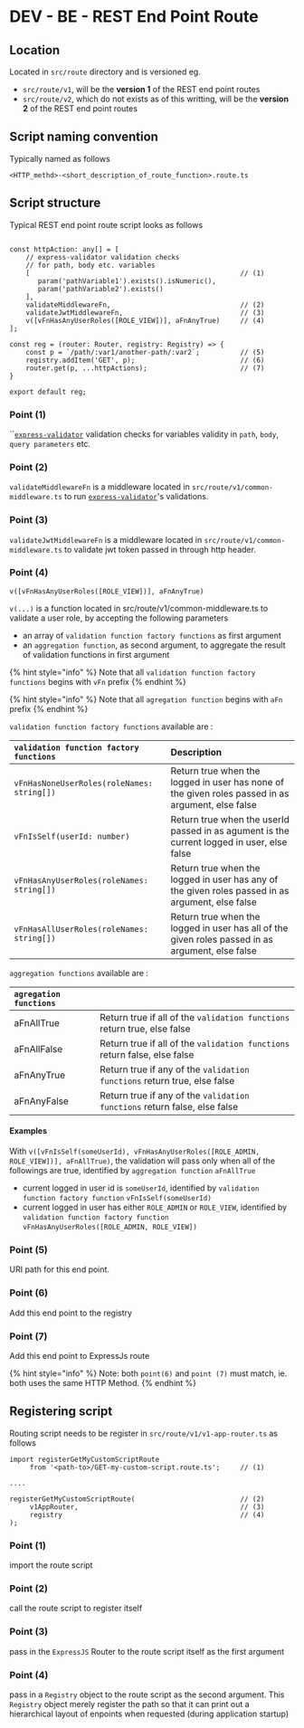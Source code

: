 # DEV - BE - REST End Point Route

## Location

Located in `src/route` directory and is versioned eg.

* `src/route/v1`, will be the **version 1** of the REST end point routes
* `src/route/v2`, which do not exists as of this writting, will be the **version 2** of the REST end point routes

## Script naming convention

Typically named as follows

```text
<HTTP_methd>-<short_description_of_route_function>.route.ts
```

## Script structure

Typical REST end point route script looks as follows 

```text

const httpAction: any[] = [
    // express-validator validation checks 
    // for path, body etc. variables
    [                                                    // (1)
       param('pathVariable1').exists().isNumeric(),
       param('pathVariable2').exists()
    ],
    validateMiddlewareFn,                                // (2)
    validateJwtMiddlewareFn,                             // (3)
    v([vFnHasAnyUserRoles([ROLE_VIEW])], aFnAnyTrue)     // (4)
];

const reg = (router: Router, registry: Registry) => {
    const p = `/path/:var1/another-path/:var2`;          // (5)
    registry.addItem('GET', p);                          // (6)
    router.get(p, ...httpActions);                       // (7)
}

export default reg;
```

### Point \(1\)

\`\`[`express-validator`](https://express-validator.github.io/) validation checks for variables validity in `path`, `body`, `query parameters` etc.

### Point \(2\)

`validateMiddlewareFn` is a middleware located in `src/route/v1/common-middleware.ts` to run [`express-validator`](https://express-validator.github.io/)'s validations.

### Point \(3\)

`validateJwtMiddlewareFn` is a middleware located in `src/route/v1/common-middleware.ts` to validate jwt token passed in through http header.

### Point \(4\)

```text
v([vFnHasAnyUserRoles([ROLE_VIEW])], aFnAnyTrue)
```

`v(...)` is a function located in src/route/v1/common-middleware.ts to validate a user role, by accepting the following parameters

* an array of `validation function factory functions` as first argument
* an `aggregation function`, as second argument, to aggregate the result of validation functions in first argument

{% hint style="info" %}
Note that all `validation function factory functions` begins with `vFn` prefix
{% endhint %}

{% hint style="info" %}
Note that all `agregation function` begins with `aFn` prefix
{% endhint %}

`validation function factory functions` available are :

| `validation function factory functions` | Description |
| :--- | :--- |
| `vFnHasNoneUserRoles(roleNames: string[])` | Return true when the logged in user has none of the given roles passed in as argument, else false |
| `vFnIsSelf(userId: number)` | Return true when the userId passed in as agument is the current logged in user, else false |
| `vFnHasAnyUserRoles(roleNames: string[])` | Return true when the logged in user has any of the given roles passed in as argument, else false |
| `vFnHasAllUserRoles(roleNames: string[])` | Return true when the logged in user has all of the given roles passed in as argument, else false |

`aggregation functions` available are :

| `agregation functions` |  |
| :--- | :--- |
| aFnAllTrue | Return true if all of the `validation functions` return true, else false |
| aFnAllFalse | Return true if all of the `validation functions` return false, else false |
| aFnAnyTrue | Return true if any of the `validation functions` return true, else false |
| aFnAnyFalse | Return true if any of the `validation functions` return false, else false |

#### Examples

With `v([vFnIsSelf(someUserId), vFnHasAnyUserRoles([ROLE_ADMIN, ROLE_VIEW])], aFnAllTrue)`, the validation will pass only when all of the followings are true, identified by `aggregation function` `aFnAllTrue`

* current logged in user id is `someUserId`, identified by `validation function factory function` `vFnIsSelf(someUserId)`
* current logged in user has either `ROLE_ADMIN` or `ROLE_VIEW`, identified by `validation function factory function` `vFnHasAnyUserRoles([ROLE_ADMIN, ROLE_VIEW])`

### Point \(5\)

URI path for this end point.

### Point \(6\)

Add this end point to the registry

### Point \(7\)

Add this end point to ExpressJs route

{% hint style="info" %}
Note: both `point(6)` and `point (7)` must match, ie. both uses the same HTTP Method.
{% endhint %}

## Registering script

Routing script needs to be register in `src/route/v1/v1-app-router.ts` as follows

```text
import registerGetMyCustomScriptRoute 
     from '<path-to>/GET-my-custom-script.route.ts';     // (1)

....

registerGetMyCustomScriptRoute(                          // (2)
     v1AppRouter,                                        // (3)
     registry                                            // (4)
);

```

### Point \(1\)

import the route script

### Point \(2\)

call the route script to register itself

### Point \(3\)

pass in the `ExpressJS` Router to the route script itself as the first argument

### Point \(4\)

pass in a `Registry` object to the route script as the second argument. This `Registry` object merely register the path so that it can print out a hierarchical layout of enpoints when requested \(during application startup\)

